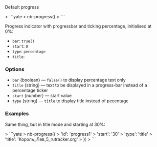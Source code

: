 Default progress
<div example="progress"/>
> ```yate
>     nb-progress()
> ```

Progress indicator with progressbar and ticking percentage, initialised at 0%:

* `bar`: `true()`
* `start`: `0`
* `type`: `percentage`
* `title`: ` `

### Options

* `bar` {boolean} — `false()` to display percentage text only
* `title` {string} — text to be displayed in a progress-bar instead of a percentage ticker
* `start` {number} — start value
* `type` {string} — `title` to display title instead of pecentage

### Examples

Same thing, but in title mode and starting at 30%:
<div example="progress-title"/>
> ```yate
>     nb-progress({
>         'id': 'progress1'
>         'start': '30'
>         'type': 'title'
>         'title': 'Король_Лев_5_rutracker.org'
>     })
> ```

